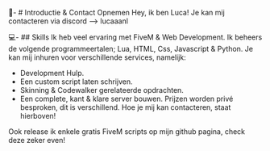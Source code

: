 👋- # Introductie & Contact Opnemen
Hey, ik ben Luca! Je kan mij contacteren via discord --> lucaaanl

💻- ## Skills
Ik heb veel ervaring met FiveM & Web Development. Ik beheers de volgende programmeertalen; Lua, HTML, Css, Javascript & Python. Je kan mij inhuren voor verschillende services, namelijk:
- Development Hulp.
- Een custom script laten schrijven.
- Skinning & Codewalker gerelateerde opdrachten.
- Een complete, kant & klare server bouwen.
Prijzen worden privé besproken, dit is verschillend. Hoe je mij kan contacteren, staat hierboven!

Ook release ik enkele gratis FiveM scripts op mijn github pagina, check deze zeker even!
